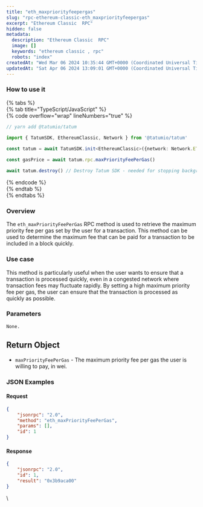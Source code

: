 ```yaml
---
title: "eth_maxpriorityfeepergas"
slug: "rpc-ethereum-classic-eth_maxpriorityfeepergas"
excerpt: "Ethereum Classic  RPC"
hidden: false
metadata: 
  description: "Ethereum Classic  RPC"
  image: []
  keywords: "ethereum classic , rpc"
  robots: "index"
createdAt: "Wed Mar 06 2024 10:35:44 GMT+0000 (Coordinated Universal Time)"
updatedAt: "Sat Apr 06 2024 13:09:01 GMT+0000 (Coordinated Universal Time)"
---
```




### How to use it

{% tabs %}  
{% tab title="TypeScript/JavaScript" %}  
{% code overflow="wrap" lineNumbers="true" %}

```typescript
// yarn add @tatumio/tatum

import { TatumSDK, EthereumClassic, Network } from '@tatumio/tatum'
  
const tatum = await TatumSDK.init<EthereumClassic>({network: Network.ETHEREUM_CLASSIC})

const gasPrice = await tatum.rpc.maxPriorityFeePerGas()

await tatum.destroy() // Destroy Tatum SDK - needed for stopping background jobs
```

{% endcode %}  
{% endtab %}  
{% endtabs %}

### Overview

The `eth_maxPriorityFeePerGas` RPC method is used to retrieve the maximum priority fee per gas set by the user for a transaction. This method can be used to determine the maximum fee that can be paid for a transaction to be included in a block quickly.

### Use case

This method is particularly useful when the user wants to ensure that a transaction is processed quickly, even in a congested network where transaction fees may fluctuate rapidly. By setting a high maximum priority fee per gas, the user can ensure that the transaction is processed as quickly as possible.

### Parameters

`None.`

## Return Object

- `maxPriorityFeePerGas` - The maximum priority fee per gas the user is willing to pay, in wei.

### JSON Examples

#### Request

```json
{
    "jsonrpc": "2.0",
    "method": "eth_maxPriorityFeePerGas",
    "params": [],
    "id": 1
}
```

#### Response

```json
{
    "jsonrpc": "2.0",
    "id": 1,
    "result": "0x3b9aca00"
}
```

\\
